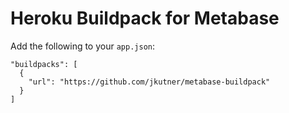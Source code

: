 # Heroku Buildpack for Metabase

Add the following to your `app.json`:

```
"buildpacks": [
  {
    "url": "https://github.com/jkutner/metabase-buildpack"
  }
]
```
